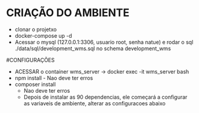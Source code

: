 #  CRIAÇÃO DO AMBIENTE

- clonar o projetxo
- docker-compose up -d
- Acessar o mysql (127.0.0.1:3306, usuario root, senha natue) e rodar o sql ./data/sql/development_wms.sql no schema development_wms

#CONFIGURAÇÕES

- ACESSAR o container wms_server -> docker exec -it wms_server bash
- npm install - Nao deve ter erros
- composer install
   - Nao deve ter erros
   - Depois de instalar as 90 dependencias, ele começará a configurar as variaveis de ambiente, alterar as configuracoes abaixo
     